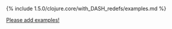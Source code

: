 {% include 1.5.0/clojure.core/with_DASH_redefs/examples.md %}

[Please add examples!](https://github.com/arrdem/grimoire/edit/master/_includes/1.6.0/clojure.core/with_DASH_redefs/examples.md)
